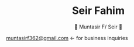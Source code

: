 <h1 style="text-align:center">
Seir Fahim
</h1>

<p style="text-align:center;">
👋 Muntasir F/ Seir 👋
  <br>

muntasirf362@gmail.com <- for business inquiries


